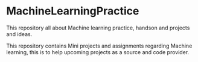 # MachineLearningPractice
This repository all about Machine learning practice, handson and projects and ideas.

This repository contains Mini projects and assignments regarding Machine learning, this is to help upcoming projects as a source and code provider.
